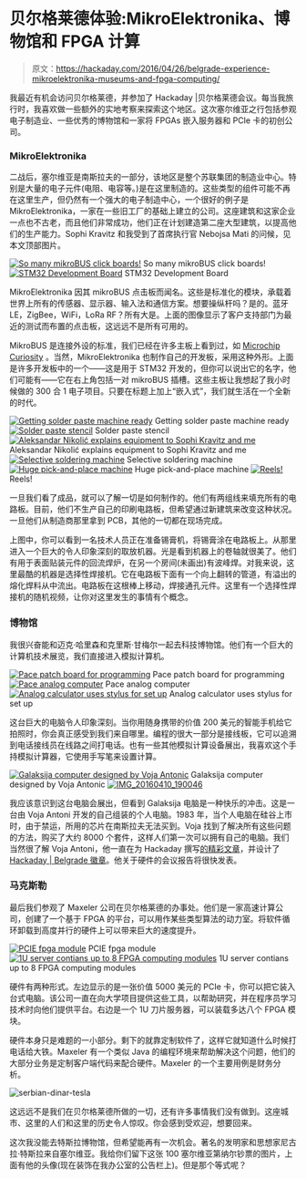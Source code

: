 # 贝尔格莱德体验:MikroElektronika、博物馆和 FPGA 计算

> 原文：<https://hackaday.com/2016/04/26/belgrade-experience-mikroelektronika-museums-and-fpga-computing/>

我最近有机会访问贝尔格莱德，并参加了 Hackaday |贝尔格莱德会议。每当我旅行时，我喜欢做一些额外的实地考察来探索这个地区。这次塞尔维亚之行包括参观电子制造业、一些优秀的博物馆和一家将 FPGAs 嵌入服务器和 PCIe 卡的初创公司。

### MikroElektronika

二战后，塞尔维亚是南斯拉夫的一部分，该地区是整个苏联集团的制造业中心。特别是大量的电子元件(电阻、电容等。)是在这里制造的。这些类型的组件可能不再在这里生产，但仍然有一个强大的电子制造中心，一个很好的例子是 MikroElektronika，一家在一些旧工厂的基础上建立的公司。这座建筑和这家企业一点也不古老，而且他们非常成功，他们正在计划建造第二座大型建筑，以提高他们的生产能力。Sophi Kravitz 和我受到了首席执行官 Nebojsa Mati 的问候，见本文顶部图片。

 [![So many mikroBUS click boards!](img/bc88a82d1c03ee4e7ebde67e52afa5ac.png "lots-of-mikroBUS-boards")](https://hackaday.com/2016/04/26/belgrade-experience-mikroelektronika-museums-and-fpga-computing/lots-of-click-boards/) So many mikroBUS click boards! [![STM32 Development Board](img/d8fd76e981889bdd450395f3f7b358ad.png "stm32-development-board")](https://hackaday.com/2016/04/26/belgrade-experience-mikroelektronika-museums-and-fpga-computing/stm32-development-board/) STM32 Development Board

MikroElektronika 因其 mikroBUS 点击板而闻名。这些是标准化的模块，承载着世界上所有的传感器、显示器、输入法和通信方案。想要操纵杆吗？是的。蓝牙 LE，ZigBee，WiFi，LoRa RF？所有大是。上面的图像显示了客户支持部门为最近的测试而布置的点击板，这远远不是所有可用的。

MikroBUS 是连接外设的标准，我们已经在许多主板上看到过，如 [Microchip Curiosity](http://hackaday.com/2015/07/22/review-microchip-curiosity-is-a-gorgeous-new-8-bit-dev-board/) 。当然，MikroElektronika 也制作自己的开发板，采用这种外形。上面是许多开发板中的一个——这是用于 STM32 开发的，但你可以说出它的名字，他们可能有——它在右上角包括一对 mikroBUS 插槽。这些主板让我想起了我小时候做的 300 合 1 电子项目。只要在标题上加上“嵌入式”，我们就生活在一个全新的时代。

 [![Getting solder paste machine ready](img/a790235d28064ed5156deffe8b905c32.png "working-paste-machine")](https://hackaday.com/2016/04/26/belgrade-experience-mikroelektronika-museums-and-fpga-computing/working-paste-machine/) Getting solder paste machine ready [![Solder paste stencil](img/cc4d9fb57acb22af48a2dd544a82ec47.png "solder-squeegee-machine")](https://hackaday.com/2016/04/26/belgrade-experience-mikroelektronika-museums-and-fpga-computing/solder-squeegee-machine/) Solder paste stencil [![Aleksandar Nikolić explains equipment to Sophi Kravitz and me](img/a9ca431177569e51e44c3d0b3ea61eae.png "aleksandar-explaining-assembly-lines")](https://hackaday.com/2016/04/26/belgrade-experience-mikroelektronika-museums-and-fpga-computing/aleksandar-explaining-assembly-lines/) Aleksandar Nikolić explains equipment to Sophi Kravitz and me [![Selective soldering machine](img/b7ab9b11a61e2a50cce4b28392b86ed4.png "selective-soldering-machine")](https://hackaday.com/2016/04/26/belgrade-experience-mikroelektronika-museums-and-fpga-computing/selective-soldering-machine/) Selective soldering machine [![Huge pick-and-place machine](img/99ff837fb6d9388543782b46cf4a4411.png "gnarly-pick-and-place")](https://hackaday.com/2016/04/26/belgrade-experience-mikroelektronika-museums-and-fpga-computing/gnarly-pick-and-place/) Huge pick-and-place machine [![Reels!](img/7c31147f579fafc334d421e137fc4f62.png "reels-of-fun")](https://hackaday.com/2016/04/26/belgrade-experience-mikroelektronika-museums-and-fpga-computing/reels-of-fun/) Reels!

一旦我们看了成品，就可以了解一切是如何制作的。他们有两组线来填充所有的电路板。目前，他们不生产自己的印刷电路板，但希望通过新建筑来改变这种状况。一旦他们从制造商那里拿到 PCB，其他的一切都在现场完成。

上图中，你可以看到一名技术人员正在准备锡膏机，将锡膏涂在电路板上。从那里进入一个巨大的令人印象深刻的取放机器。光是看到机器上的卷轴就很美了。他们有用于表面贴装元件的回流焊炉，在另一个房间(未画出)有波峰焊。对我来说，这里最酷的机器是选择性焊接机。它在电路板下面有一个向上翻转的管道，有溢出的熔化焊料从中流出。电路板在这根棒上移动，焊接通孔元件。这里有一个选择性焊接机的随机视频，让你对这里发生的事情有个概念。

### 博物馆

我很兴奋能和迈克·哈里森和克里斯·甘梅尔一起去科技博物馆。他们有一个巨大的计算机技术展览，我们直接进入模拟计算机。

 [![Pace patch board for programming](img/463b17683087af52b907c0b643d3067a.png "IMG_20160410_185555")](https://hackaday.com/2016/04/26/belgrade-experience-mikroelektronika-museums-and-fpga-computing/img_20160410_185555/) Pace patch board for programming [![Pace analog computer](img/dfeddfeaee176383439ab32226e31853.png "IMG_20160410_185624")](https://hackaday.com/2016/04/26/belgrade-experience-mikroelektronika-museums-and-fpga-computing/img_20160410_185624/) Pace analog computer [![Analog calculator uses stylus for set up](img/86f28a8f99d1fb46be4067739c2b079d.png "IMG_20160410_185922")](https://hackaday.com/2016/04/26/belgrade-experience-mikroelektronika-museums-and-fpga-computing/img_20160410_185922/) Analog calculator uses stylus for set up

这台巨大的电脑令人印象深刻。当你用随身携带的价值 200 美元的智能手机给它拍照时，你会真正感受到我们来自哪里。编程的很大一部分是接线板，它可以追溯到电话接线员在线路之间打电话。也有一些其他模拟计算设备展出，我喜欢这个手持模拟计算器，它使用手写笔来设置计算。

 [![Galaksija computer designed by Voja Antonic](img/be617e88e5a1e1b9e99c046f9a844acd.png "IMG_20160410_190035")](https://hackaday.com/2016/04/26/belgrade-experience-mikroelektronika-museums-and-fpga-computing/img_20160410_190035/) Galaksija computer designed by Voja Antonic [![IMG_20160410_190046](img/62c3595d8bb6ce8da4e302b5befd74b2.png "IMG_20160410_190046")](https://hackaday.com/2016/04/26/belgrade-experience-mikroelektronika-museums-and-fpga-computing/img_20160410_190046/) 

我应该意识到这台电脑会展出，但看到 Galaksija 电脑是一种快乐的冲击。这是一台由 Voja Antoni 开发的自己组装的个人电脑。1983 年，当个人电脑在硅谷上市时，由于禁运，所用的芯片在南斯拉夫无法买到。Voja 找到了解决所有这些问题的方法，购买了大约 8000 个套件，这样人们第一次可以拥有自己的电脑。我们当然很了解 Voja Antoni，他一直在为 Hackaday 撰写[的精彩文章](https://hackaday.com/2015/08/03/hacking-the-digital-and-social-system/)，并设计了 [Hackaday | Belgrade 徽章](https://hackaday.io/project/9509-badge-for-hackaday-belgrade-conference)。他关于硬件的会议报告将很快发表。

### 马克斯勒

最后我们参观了 Maxeler 公司在贝尔格莱德的办事处。他们是一家高速计算公司，创建了一个基于 FPGA 的平台，可以用作某些类型算法的动力室。将软件循环卸载到高度并行的硬件上可以带来巨大的速度提升。

 [![PCIE fpga module](img/35b7adf1eba879f30c27ff6fe2d73823.png "pcie-fpga-card-back")](https://hackaday.com/2016/04/26/belgrade-experience-mikroelektronika-museums-and-fpga-computing/pcie-fpga-card-back/) PCIE fpga module [![1U server contians up to 8 FPGA computing modules](img/64f179b2b225c4ba16341ddc72b4c0b5.png "server-blade-fpga")](https://hackaday.com/2016/04/26/belgrade-experience-mikroelektronika-museums-and-fpga-computing/server-blade-fpga/) 1U server contians up to 8 FPGA computing modules

硬件有两种形式。左边显示的是一张价值 5000 美元的 PCIe 卡，你可以把它装入台式电脑。该公司一直在向大学项目提供这些工具，以帮助研究，并在程序员学习技术时向他们提供平台。右边是一个 1U 刀片服务器，可以装载多达八个 FPGA 模块。

硬件本身只是难题的一小部分。剩下的就靠定制软件了，这样它就知道什么时候打电话给大铁。Maxeler 有一个类似 Java 的编程环境来帮助解决这个问题，他们的大部分业务是定制客户端代码来配合硬件。Maxeler 的一个主要用例是财务分析。

![serbian-dinar-tesla](img/c4ab409b80e8ba2438d0c31d35266ca4.png)

这远远不是我们在贝尔格莱德所做的一切，还有许多事情我们没有做到。这座城市、这里的人们和这里的历史令人惊叹。你会感到受欢迎，想要回来。

这次我没能去特斯拉博物馆，但希望能再有一次机会。著名的发明家和思想家尼古拉·特斯拉来自塞尔维亚。我给你们留下这张 100 塞尔维亚第纳尔钞票的图片，上面有他的头像(现在装饰在我办公室的公告栏上)。但是那个等式呢？